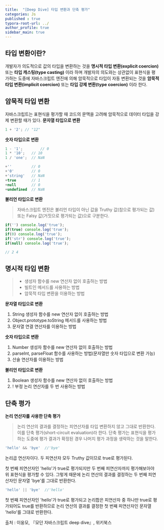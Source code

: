 ```yaml
---
title:  "[Deep Dive] 타입 변환과 단축 평가"
categories: Js
published : true
typora-root-url: ../
author_profile: true
sidebar_main: true
---
```


## 타입 변환이란?
개발자가 의도적으로 값의 타입을 변환하는 것을 **명시적 타입 변환(explicit coercion)** 또는 
**타입 캐스팅(type casting)** 이라 하며 개발자의 의도와는 상관없이 표현식을 평가하는 도중에 자바스크립트 엔진에 의해 암묵적으로 타입이 자동 변환되는 것을 **암묵적 타입 변환(implicit coercion)** 또는 **타입 강제 변환(type coercion)** 이라 한다.
## 암묵적 타입 변환
자바스크립트는 표현식을 평가할 때 코드의 문맥을 고려해 암묵적으로 데이터 타입을 강제 변환할 때가 있다.
**문자열 타입으로 변환**
```javascript
1 + '2'; // "12"
```
**숫자 타입으로 변환**
```javascript
1 - '1';		// 0
1 * '10';	// 10
1 / 'one';	// NaN

+''			// 0
+'0'		// 0
+'string'	// NaN
+true		// 1
+null		// 0
+undefined	// NaN
```
**불리언 타입으로 변환**
> 자바스크립트 엔진은 불리언 타입이 아닌 값을 Truthy 값(참으로 평가되는 값) 또는 Falsy 값(거짓으로 평가되는 값)으로 구분한다.

```javascript
if('') console.log('true');
if(true) console.log('true');	
if(0) console.log('true');
if('str') console.log('true');	
if(null) console.log('true');

// 2 4
```

## 명시적 타입 변환

> - 생성자 함수를 new 연산자 없이 호출하는 방법
> - 빌트인 메서드를 사용하는 방법
> - 암묵적 타입 변환을 이용하는 방법


**문자열 타입으로 변환**

1. String 생성자 함수를 new 연산자 없이 호출하는 방법
2. Object.prototype.toString 메서드를 사용하는 방법
3. 문자열 연결 연산자를 이용하는 방법

**숫자 타입으로 변환**

1. Number 생성자 함수를 new 연산자 없이 호출하는 방법
2. parseInt, parseFloat 함수를 사용하는 방법(문자열만 숫자 타입으로 변환 가능)
3. 산술 연산자를 이용하는 방법

**불리언 타입으로 변환**

1. Boolean 생성자 함수를 new 연산자 없이 호출하는 방법
2. ! 부정 논리 연산자를 두 번 사용하는 방법

## 단축 평가

**논리 연산자를 사용한 단축 평가**

> 논리 연산의 결과를 결정하는 피연산자를 타입 변환하지 않고 그대로 반환한다. 이를 단축 평가(short-circuit evaluation)라 한다. 단축 평가는 표현식을 평가하는 도중에 평가 결과가 확정된 경우 나머지 평가 과정을 생략하는 것을 말한다.

```javascript
'hello' && 'bye'  //'bye'
```
논리곱 연산자이다. 두 피연산자 모두 Truthy 값이므로 true로 평가된다.

첫 번째 피연산자인 'hello'가 true로 평가되지만 두 번째 피연산자까지 평가해보아야 위 표현식을 평가할 수 있다.
그렇게 때문에 논리 연산의 결과를 결정하는 두 번째 피연산자인 문자열 'bye'를 그대로 반환한다.

```javascript
'hello' || 'bye'  //'hello'
```
첫 번째 피연산자인 'hello'가 true로 평가되고 논리합은 피연산자 중 하나만 true로 평가되어도 true를 반환하므로 논리 연산의 결과를 결정한 첫 번째 피연산자인 문자열 'hello'를 그대로 반환한다.

출처 : 이웅모, 『모던 자바스크립트 deep dive』, 위키북스